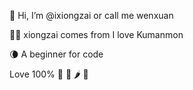 👋 Hi, I’m @ixiongzai or call me wenxuan

🐻‍❄️ xiongzai comes from I love Kumanmon

🌘 A beginner for code 

Love 100% 🌵 🍵 🌶 📖

<!---
ixiongzai/ixiongzai is a ✨ special ✨ repository because its `README.md` (this file) appears on your GitHub profile.
You can click the Preview link to take a look at your changes.
--->
